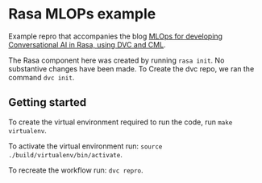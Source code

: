 # Rasa MLOPs example

Example repro that accompanies the blog [MLOps for developing Conversational AI in Rasa, using DVC and CML](https://medium.com/mantisnlp/mlops-for-conversational-ai-with-rasa-dvc-and-cml-part-i-beec756e8e7f).

The Rasa component here was created by running `rasa init`. No substantive changes have been made.
To Create the dvc repo, we ran the command `dvc init`.

## Getting started

To create the virtual environment required to run the code, run `make virtualenv`.

To activate the virtual environment run: `source ./build/virtualenv/bin/activate`.

To recreate the workflow run: `dvc repro`.
